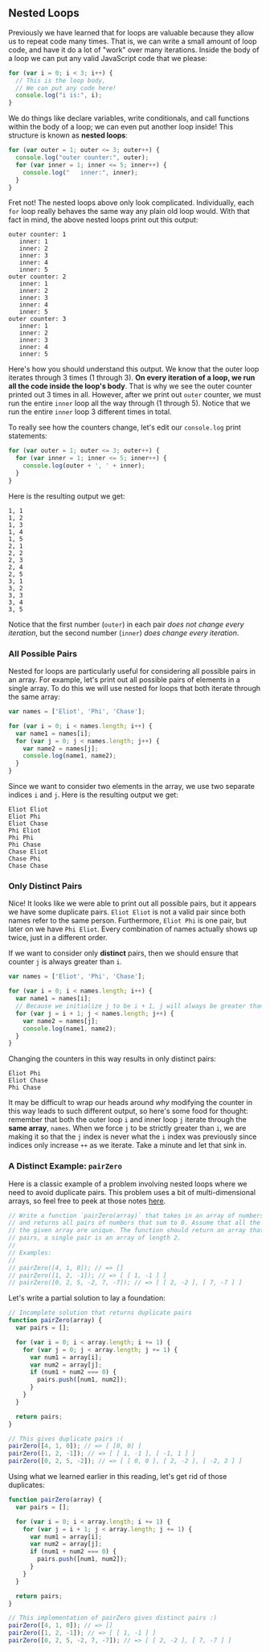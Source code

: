 ## Nested Loops

Previously we have learned that for loops are valuable because they allow us to repeat
code many times. That is, we can write a small amount of loop code, and have it do a
lot of "work" over many iterations. Inside the body of a loop we can put any valid
JavaScript code that we please:

```js
for (var i = 0; i < 3; i++) {
  // This is the loop body,
  // We can put any code here!
  console.log("i is:", i);
}
```

We do things like declare variables, write conditionals, and call functions within
the body of a loop; we can even put another loop inside!
This structure is known as **nested loops**:

```js
for (var outer = 1; outer <= 3; outer++) {
  console.log("outer counter:", outer);
  for (var inner = 1; inner <= 5; inner++) {
    console.log("   inner:", inner);
  }
}
```

Fret not! The nested loops above only look complicated. Individually, each `for` loop
really behaves the same way any plain old loop would. With that fact in mind, the above
nested loops print out this output:

```
outer counter: 1
   inner: 1
   inner: 2
   inner: 3
   inner: 4
   inner: 5
outer counter: 2
   inner: 1
   inner: 2
   inner: 3
   inner: 4
   inner: 5
outer counter: 3
   inner: 1
   inner: 2
   inner: 3
   inner: 4
   inner: 5
```

Here's how you should understand this output. We know that the outer loop iterates
through 3 times (1 through 3). **On every iteration of a loop, we run all the code
inside the loop's body**. That is why we see the outer counter printed out 3
times in all. However, after we print out `outer` counter, we must run the entire
`inner` loop all the way through (1 through 5). Notice that we run the entire `inner`
loop 3 different times in total.

To really see how the counters change, let's edit our `console.log` print statements:

```js
for (var outer = 1; outer <= 3; outer++) {
  for (var inner = 1; inner <= 5; inner++) {
    console.log(outer + ', ' + inner);
  }
}
```

Here is the resulting output we get:

```
1, 1
1, 2
1, 3
1, 4
1, 5
2, 1
2, 2
2, 3
2, 4
2, 5
3, 1
3, 2
3, 3
3, 4
3, 5
```

Notice that the first number (`outer`) in each pair *does not change every
iteration*, but the second number (`inner`) *does change every iteration*.

### All Possible Pairs

Nested for loops are particularly useful for considering all possible pairs in an array.
For example, let's print out all possible pairs of elements in a single array. To do
this we will use nested for loops that both iterate through the same array:

```js
var names = ['Eliot', 'Phi', 'Chase'];

for (var i = 0; i < names.length; i++) {
  var name1 = names[i];
  for (var j = 0; j < names.length; j++) {
    var name2 = names[j];
    console.log(name1, name2);
  }
}
```

Since we want to consider two elements in the array, we use two separate
indices `i` and `j`. Here is the resulting output we get:

```
Eliot Eliot
Eliot Phi
Eliot Chase
Phi Eliot
Phi Phi
Phi Chase
Chase Eliot
Chase Phi
Chase Chase
```

### Only Distinct Pairs

Nice! It looks like we were able to print out all possible pairs, but it appears we
have some duplicate pairs. `Eliot Eliot` is not a valid pair since both names refer
to the same person. Furthermore, `Eliot Phi` is one pair, but later on we have `Phi Eliot`.
Every combination of names actually shows up twice, just in a different order.

If we want to consider only **distinct** pairs, then we should ensure that counter `j` is
always greater than `i`.

```js
var names = ['Eliot', 'Phi', 'Chase'];

for (var i = 0; i < names.length; i++) {
  var name1 = names[i];
  // Because we initialize j to be i + 1, j will always be greater than i
  for (var j = i + 1; j < names.length; j++) {
    var name2 = names[j];
    console.log(name1, name2);
  }
}
```

Changing the counters in this way results in only distinct pairs:

```
Eliot Phi
Eliot Chase
Phi Chase
```

It may be difficult to wrap our heads around *why* modifying the counter in this way
leads to such different output, so here's some food for thought: remember that both
the outer loop `i` and inner loop `j` iterate through the **same array**, `names`.
When we force `j` to be strictly greater than `i`, we are making it so that the `j`
index is never what the `i` index was previously since indices only increase `++`
as we iterate. Take a minute and let that sink in.

### A Distinct Example: `pairZero`

Here is a classic example of a problem involving nested loops where we need to avoid
duplicate pairs. This problem uses a bit of multi-dimensional arrays, so feel free to
peek at those notes [here][multi-arrays].

```js
// Write a function `pairZero(array)` that takes in an array of numbers as an argument
// and returns all pairs of numbers that sum to 0. Assume that all the numbers in
// the given array are unique. The function should return an array that contains
// pairs, a single pair is an array of length 2.
//
// Examples:
//
// pairZero([4, 1, 0]); // => []
// pairZero([1, 2, -1]); // => [ [ 1, -1 ] ]
// pairZero([0, 2, 5, -2, 7, -7]); // => [ [ 2, -2 ], [ 7, -7 ] ]
```

Let's write a partial solution to lay a foundation:

```js
// Incomplete solution that returns duplicate pairs
function pairZero(array) {
  var pairs = [];

  for (var i = 0; i < array.length; i += 1) {
    for (var j = 0; j < array.length; j += 1) {
      var num1 = array[i];
      var num2 = array[j];
      if (num1 + num2 === 0) {
        pairs.push([num1, num2]);
      }
    }
  }

  return pairs;
}

// This gives duplicate pairs :(
pairZero([4, 1, 0]); // => [ [0, 0] ]
pairZero([1, 2, -1]); // => [ [ 1, -1 ], [ -1, 1 ] ]
pairZero([0, 2, 5, -2]); // => [ [ 0, 0 ], [ 2, -2 ], [ -2, 2 ] ]
```

Using what we learned earlier in this reading, let's get rid of those duplicates:

```js
function pairZero(array) {
  var pairs = [];

  for (var i = 0; i < array.length; i += 1) {
    for (var j = i + 1; j < array.length; j += 1) {
      var num1 = array[i];
      var num2 = array[j];
      if (num1 + num2 === 0) {
        pairs.push([num1, num2]);
      }
    }
  }

  return pairs;
}

// This implementation of pairZero gives distinct pairs :)
pairZero([4, 1, 0]); // => []
pairZero([1, 2, -1]); // => [ [ 1, -1 ] ]
pairZero([0, 2, 5, -2, 7, -7]); // => [ [ 2, -2 ], [ 7, -7 ] ]
```

[multi-arrays]: ./multidimensional_arrays.md
